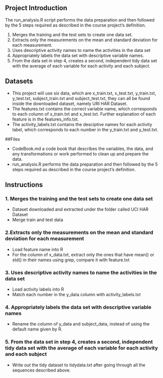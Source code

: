 
## Project Introduction

The run_analysis.R script performs the data preparation and then followed by the 5 steps required as described in the course project’s definition.

1. Merges the training and the test sets to create one data set.
2. Extracts only the measurements on the mean and standard deviation for each measurement.
3. Uses descriptive activity names to name the activities in the data set
4. Appropriately labels the data set with descriptive variable names.
5. From the data set in step 4, creates a second, independent tidy data set with the average of each variable for each activity and each subject.

## Datasets

- This project will use six data, which are x_train.txt, x_test.txt, y_train.txt, y_test.txt, subject_train.txt and subject_test.txt, they can all be found inside the downloaded dataset, namely URI HAR Dataset.
- The features.txt contains the correct variable name, which corresponds to each column of x_train.txt and x_test.txt. Further explanation of each feature is in the features_info.txt.
- The activity_labels.txt contains the desciptive names for each activity label, which corresponds to each number in the y_train.txt and y_test.txt.

##Files
- CodeBook.md a code book that describes the variables, the data, and any transformations or work performed to clean up and prepare the data. 
- run_analysis.R performs the data preparation and then followed by the 5 steps required as described in the course project’s definition.

## Instructions

### 1. Merges the training and the test sets to create one data set

- Dataset downloaded and extracted under the folder called UCI HAR Dataset
- Merge train and test data 

### 2.Extracts only the measurements on the mean and standard deviation for each measurement

- Load feature name into R
- For the column of x_data.txt, extract only the ones that have mean() or std() in their names using grep, compare it with feature.txt

### 3. Uses descriptive activity names to name the activities in the data set

- Load activity labels into R 
- Match each number in the y_data column with activity_labels.txt

### 4. Appropriately labels the data set with descriptive variable names

- Rename the column of y_data and subject_data, instead of using the default name given by R.

### 5. From the data set in step 4, creates a second, independent tidy data set with the average of each variable for each activity and each subject

- Write out the tidy dataset to tidydata.txt after going through all the sequences described above.



